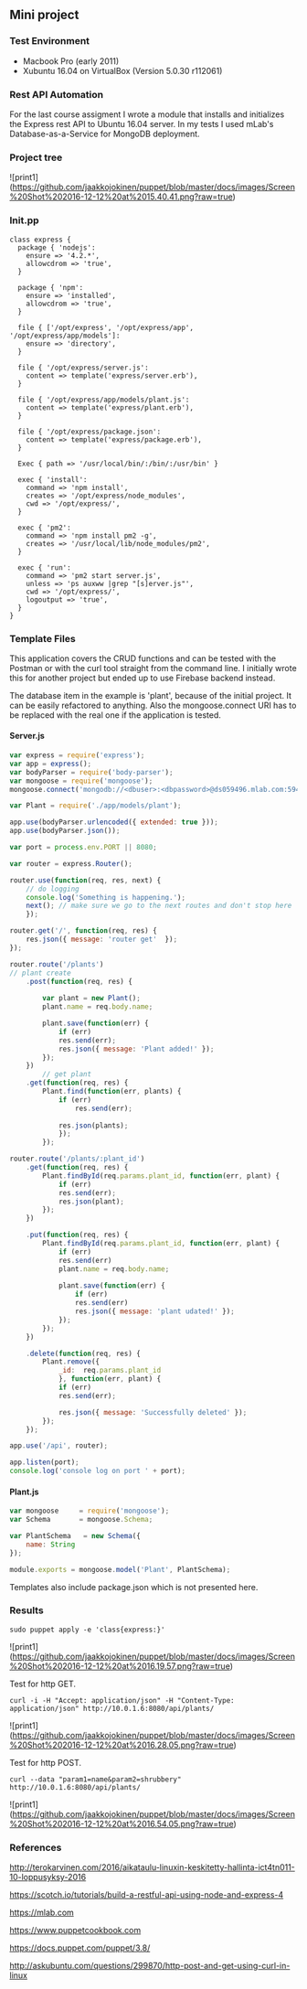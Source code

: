 ## Mini project 

### Test Environment
- Macbook Pro (early 2011) 
- Xubuntu 16.04 on VirtualBox (Version 5.0.30 r112061)

### Rest API Automation

For the last course assigment I wrote a module that installs and initializes the Express rest API to Ubuntu 16.04 server. In my tests I used mLab's Database-as-a-Service for MongoDB deployment. 

### Project tree

![print1]
(https://github.com/jaakkojokinen/puppet/blob/master/docs/images/Screen%20Shot%202016-12-12%20at%2015.40.41.png?raw=true)

### Init.pp

```puppet
class express {
  package { 'nodejs':
    ensure => '4.2.*',
    allowcdrom => 'true',
  }

  package { 'npm':
    ensure => 'installed',
    allowcdrom => 'true',
  }

  file { ['/opt/express', '/opt/express/app', '/opt/express/app/models']: 
    ensure => 'directory',
  }

  file { '/opt/express/server.js':
    content => template('express/server.erb'),
  }

  file { '/opt/express/app/models/plant.js':
    content => template('express/plant.erb'),
  }

  file { '/opt/express/package.json':
    content => template('express/package.erb'),
  }

  Exec { path => '/usr/local/bin/:/bin/:/usr/bin' }

  exec { 'install':
    command => 'npm install',
    creates => '/opt/express/node_modules',
    cwd => '/opt/express/',
  }

  exec { 'pm2':
    command => 'npm install pm2 -g',
    creates => '/usr/local/lib/node_modules/pm2',
  }

  exec { 'run':
    command => 'pm2 start server.js',
    unless => 'ps auxww |grep "[s]erver.js"',
    cwd => '/opt/express/',
    logoutput => 'true',
  }
}
```

### Template Files

This application covers the CRUD functions and can be tested with the Postman or with the curl tool straight from the command line. I initially wrote this for another project but ended up to use Firebase backend instead. 

The database item in the example is 'plant', because of the initial project. It can be easily refactored to anything. Also the mongoose.connect URI has to be replaced with the real one if the application is tested.

#### Server.js

```javascript
var express = require('express');
var app = express();
var bodyParser = require('body-parser');
var mongoose = require('mongoose');
mongoose.connect('mongodb://<dbuser>:<dbpassword>@ds059496.mlab.com:59496/plants');

var Plant = require('./app/models/plant');

app.use(bodyParser.urlencoded({ extended: true }));
app.use(bodyParser.json());

var port = process.env.PORT || 8080;

var router = express.Router(); 

router.use(function(req, res, next) {
	// do logging
	console.log('Something is happening.');
	next(); // make sure we go to the next routes and don't stop here
    });

router.get('/', function(req, res) {
	res.json({ message: 'router get'  });
});

router.route('/plants')
// plant create
    .post(function(req, res) {
        
	    var plant = new Plant();
	    plant.name = req.body.name;

	    plant.save(function(err) {
		    if (err)
			res.send(err);
		    res.json({ message: 'Plant added!' });
		});
	})
		// get plant
	.get(function(req, res) {
		Plant.find(function(err, plants) {
			if (err)
			    res.send(err);
			
			res.json(plants);
		    });
	    });

router.route('/plants/:plant_id')
    .get(function(req, res) {
	    Plant.findById(req.params.plant_id, function(err, plant) {
		    if (err)
			res.send(err);
		    res.json(plant);
		});
	})

    .put(function(req, res) {
	    Plant.findById(req.params.plant_id, function(err, plant) {
		    if (err)
			res.send(err)
		    plant.name = req.body.name;
		    
		    plant.save(function(err) {
			    if (err)
				res.send(err)
			    res.json({ message: 'plant udated!' });
			});
		});
	})

    .delete(function(req, res) {
	    Plant.remove({
		    _id:  req.params.plant_id
			}, function(err, plant) {
		    if (err)
			res.send(err);

		    res.json({ message: 'Successfully deleted' });
		});
	});

app.use('/api', router);

app.listen(port);
console.log('console log on port ' + port);
```

#### Plant.js

```javascript
var mongoose     = require('mongoose');
var Schema       = mongoose.Schema;

var PlantSchema   = new Schema({
	name: String
});

module.exports = mongoose.model('Plant', PlantSchema);
```

Templates also include package.json which is not presented here. 

### Results

```
sudo puppet apply -e 'class{express:}'
```

![print1]
(https://github.com/jaakkojokinen/puppet/blob/master/docs/images/Screen%20Shot%202016-12-12%20at%2016.19.57.png?raw=true)

Test for http GET.

```
curl -i -H "Accept: application/json" -H "Content-Type: application/json" http://10.0.1.6:8080/api/plants/
```

![print1]
(https://github.com/jaakkojokinen/puppet/blob/master/docs/images/Screen%20Shot%202016-12-12%20at%2016.28.05.png?raw=true)

Test for http POST.

```
curl --data "param1=name&param2=shrubbery" http://10.0.1.6:8080/api/plants/
```

![print1]
(https://github.com/jaakkojokinen/puppet/blob/master/docs/images/Screen%20Shot%202016-12-12%20at%2016.54.05.png?raw=true)


### References

http://terokarvinen.com/2016/aikataulu-linuxin-keskitetty-hallinta-ict4tn011-10-loppusyksy-2016

https://scotch.io/tutorials/build-a-restful-api-using-node-and-express-4

https://mlab.com

https://www.puppetcookbook.com

https://docs.puppet.com/puppet/3.8/

http://askubuntu.com/questions/299870/http-post-and-get-using-curl-in-linux




